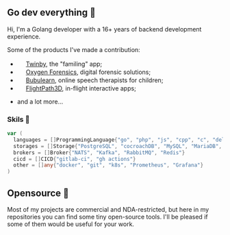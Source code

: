 ## Go dev everything 🦔

Hi, I'm a Golang developer with a 16+ years of backend development experience.

Some of the products I've made a contribution:
- <img src="https://twinby.com/favicon.ico" width="16"> [Twinby](https://twinby.com), the "familing" app;
- <img src="https://www.oxygenforensics.com/wp-content/uploads/2024/11/cropped-Oxygen-Website-favicon-32x32.jpg" width="16"> [Oxygen Forensics](https://www.oxygenforensics.com/en/), digital forensic solutions;
- <img src="https://static.tildacdn.net/tild6336-6363-4937-b431-656665393663/favicon.ico" width="16"> [Bubulearn](https://bubulearn.com), online speech therapists for children;
- <img src="https://images.squarespace-cdn.com/content/v1/64bfd6eec9cb604938ac1259/b4dbb809-1098-4754-8057-4c820150dfae/favicon.ico" width="16"> [FlightPath3D](https://flightpath3d.com), in-flight interactive apps;
+ and a lot more… 

### Skils 💪

```go
var (
  languages = []ProgrammingLanguage{"go", "php", "js", "cpp", "c", "delphi"}
  storages = []Storage{"PostgreSQL", "cocroachDB", "MySQL", "MariaDB", "MongoDB", "Clickhouce", "ElasticSearch", "Redis"}
  brokers = []Broker{"NATS", "Kafka", "RabbitMQ", "Redis"}
  cicd = []CICD{"gitlab-ci", "gh actions"}
  other = []any{"docker", "git", "k8s", "Prometheus", "Grafana"}
)
```

## Opensource 🌱

Most of my projects are commercial and NDA-restricted, but here in my repositories you can find some tiny open-source tools.
I'll be pleased if some of them would be useful for your work.

